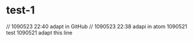 # test-1
// 1090523 22:40 adapt in GitHub
// 1090523 22:38 adapi in atom
1090521 test
1090521 adapt this line

